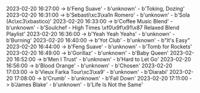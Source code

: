 2023-02-20 16:27:00 -> b'Feng Suave' - b'unknown' - b'Toking, Dozing'
2023-02-20 16:31:00 -> b'Sebasti\xc3\xa1n Romero' - b'unknown' - b'Sola (Ac\xc3\xbastico)'
2023-02-20 16:33:00 -> b'Coffee Music Blend' - b'unknown' - b'Soulchef - High Times \xf0\x9f\x91\x87 Relaxed Blend Playlist'
2023-02-20 16:36:00 -> b'Yeah Yeah Yeahs' - b'unknown' - b'Burning'
2023-02-20 16:40:00 -> b'Yot Club' - b'unknown' - b"It's Easy"
2023-02-20 16:44:00 -> b'Feng Suave' - b'unknown' - b'Tomb for Rockets'
2023-02-20 16:49:00 -> b'Gorillaz' - b'unknown' - b'Baby Queen'
2023-02-20 16:52:00 -> b'Men I Trust' - b'unknown' - b'Hard to Let Go'
2023-02-20 16:56:00 -> b'Blood Orange' - b'unknown' - b'Chosen'
2023-02-20 17:03:00 -> b'Vieux Farka Tour\xc3\xa9' - b'unknown' - b'Diarabi'
2023-02-20 17:08:00 -> b'Crumb' - b'unknown' - b'Fall Down'
2023-02-20 17:11:00 -> b'James Blake' - b'unknown' - b'Life Is Not the Same'
